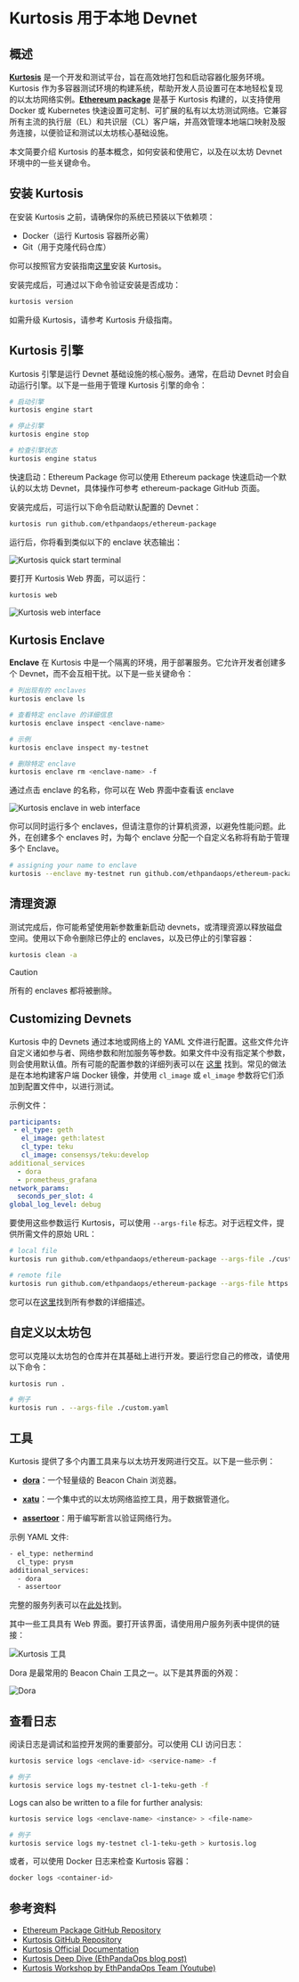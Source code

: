 # Kurtosis 用于本地 Devnet

## 概述  
[**Kurtosis**](https://docs.kurtosis.com/) 是一个开发和测试平台，旨在高效地打包和启动容器化服务环境。Kurtosis 作为多容器测试环境的构建系统，帮助开发人员设置可在本地轻松复现的以太坊网络实例。[**Ethereum package**](https://github.com/ethpandaops/ethereum-package) 是基于 Kurtosis 构建的，以支持使用 Docker 或 Kubernetes 快速设置可定制、可扩展的私有以太坊测试网络。它兼容所有主流的执行层（EL）和共识层（CL）客户端，并高效管理本地端口映射及服务连接，以便验证和测试以太坊核心基础设施。

本文简要介绍 Kurtosis 的基本概念，如何安装和使用它，以及在以太坊 Devnet 环境中的一些关键命令。

## 安装 Kurtosis

在安装 Kurtosis 之前，请确保你的系统已预装以下依赖项：

- Docker（运行 Kurtosis 容器所必需）
- Git（用于克隆代码仓库）

你可以按照官方安装指南[这里](https://docs.kurtosis.com/install)安装 Kurtosis。

安装完成后，可通过以下命令验证安装是否成功：

```sh
kurtosis version
```

如需升级 Kurtosis，请参考 Kurtosis 升级指南。

## Kurtosis 引擎

Kurtosis 引擎是运行 Devnet 基础设施的核心服务。通常，在启动 Devnet 时会自动运行引擎。以下是一些用于管理 Kurtosis 引擎的命令：

```sh
# 启动引擎
kurtosis engine start

# 停止引擎
kurtosis engine stop

# 检查引擎状态
kurtosis engine status
```

快速启动：Ethereum Package
你可以使用 Ethereum package 快速启动一个默认的以太坊 Devnet，具体操作可参考 ethereum-package GitHub 页面。

安装完成后，可运行以下命令启动默认配置的 Devnet：

```sh
kurtosis run github.com/ethpandaops/ethereum-package
```

运行后，你将看到类似以下的 enclave 状态输出：

![Kurtosis quick start terminal](/docs/wiki/testing/img/kurtosis-quick-start.png)

要打开 Kurtosis Web 界面，可以运行：

```sh
kurtosis web
```

![Kurtosis web interface](/docs/wiki/testing/img/kurtosis-web.png)

## Kurtosis Enclave

**Enclave** 在 Kurtosis 中是一个隔离的环境，用于部署服务。它允许开发者创建多个 Devnet，而不会互相干扰。以下是一些关键命令：

```sh
# 列出现有的 enclaves
kurtosis enclave ls

# 查看特定 enclave 的详细信息
kurtosis enclave inspect <enclave-name>

# 示例
kurtosis enclave inspect my-testnet

# 删除特定 enclave
kurtosis enclave rm <enclave-name> -f


```

通过点击 enclave 的名称，你可以在 Web 界面中查看该 enclave

![Kurtosis enclave in web interface](/docs/wiki/testing/img/kurtosis-web-enclave.png)

你可以同时运行多个 enclaves，但请注意你的计算机资源，以避免性能问题。此外，在创建多个 enclaves 时，为每个 enclave 分配一个自定义名称将有助于管理多个 Enclave。

```sh
# assigning your name to enclave
kurtosis --enclave my-testnet run github.com/ethpandaops/ethereum-package
```

## 清理资源
测试完成后，你可能希望使用新参数重新启动 devnets，或清理资源以释放磁盘空间。使用以下命令删除已停止的 enclaves，以及已停止的引擎容器：
```sh
kurtosis clean -a
```

> [!CAUTION]
> 所有的 enclaves 都将被删除。

## Customizing Devnets

Kurtosis 中的 Devnets 通过本地或网络上的 YAML 文件进行配置。这些文件允许自定义诸如参与者、网络参数和附加服务等参数。如果文件中没有指定某个参数，则会使用默认值。所有可能的配置参数的详细列表可以在 [这里](https://github.com/ethpandaops/ethereum-package?tab=readme-ov-file#configuration) 找到。常见的做法是在本地构建客户端 Docker 镜像，并使用 `cl_image` 或 `el_image` 参数将它们添加到配置文件中，以进行测试。

示例文件：


```yaml
participants:
 - el_type: geth   
   el_image: geth:latest   
   cl_type: teku
   cl_image: consensys/teku:develop
additional_services
  - dora
  - prometheus_grafana
network_params:
  seconds_per_slot: 4
global_log_level: debug

```

要使用这些参数运行 Kurtosis，可以使用 `--args-file` 标志。对于远程文件，提供所需文件的原始 URL：

```sh
# local file
kurtosis run github.com/ethpandaops/ethereum-package --args-file ./custom.yaml

# remote file
kurtosis run github.com/ethpandaops/ethereum-package --args-file https://raw.githubusercontent.com/ethpandaops/ethereum-package/main/.github/tests/mix.yaml
```

您可以在[这里](https://github.com/ethpandaops/ethereum-package?tab=readme-ov-file#configuration)找到所有参数的详细描述。

## 自定义以太坊包

您可以克隆以太坊包的仓库并在其基础上进行开发。要运行您自己的修改，请使用以下命令：

```sh
kurtosis run .

# 例子
kurtosis run . --args-file ./custom.yaml
```

## 工具

Kurtosis 提供了多个内置工具来与以太坊开发网进行交互。以下是一些示例：

- [**dora**](https://github.com/ethpandaops/dora)：一个轻量级的 Beacon Chain 浏览器。

- [**xatu**](https://github.com/ethpandaops/xatu)：一个集中式的以太坊网络监控工具，用于数据管道化。

- [**assertoor**](https://github.com/ethpandaops/assertoor)：用于编写断言以验证网络行为。

示例 YAML 文件:

```sh
- el_type: nethermind
  cl_type: prysm
additional_services:
  - dora
  - assertoor
```

完整的服务列表可以在[此处](https://ethpandaops.io/posts/kurtosis-deep-dive/#tooling)找到。

其中一些工具具有 Web 界面。要打开该界面，请使用用户服务列表中提供的链接：

![Kurtosis 工具](/docs/wiki/testing/img/kurtosis-tools.png)

Dora 是最常用的 Beacon Chain 工具之一。以下是其界面的外观：

![Dora](/docs/wiki/testing/img/kurtosis-dora.png)

## 查看日志

阅读日志是调试和监控开发网的重要部分。可以使用 CLI 访问日志：

```sh
kurtosis service logs <enclave-id> <service-name> -f

# 例子
kurtosis service logs my-testnet cl-1-teku-geth -f
````

Logs can also be written to a file for further analysis:

```sh
kurtosis service logs <enclave-name> <instance> > <file-name>

# 例子
kurtosis service logs my-testnet cl-1-teku-geth > kurtosis.log
```

或者，可以使用 Docker 日志来检查 Kurtosis 容器：

```sh
docker logs <container-id>
```

## 参考资料

- [Ethereum Package GitHub Repository](https://github.com/kurtosis-tech/ethereum-package)
- [Kurtosis GitHub Repository](https://github.com/kurtosis-tech/kurtosis)
- [Kurtosis Official Documentation](https://docs.kurtosis.com)
- [Kurtosis Deep Dive (EthPandaOps blog post)](https://ethpandaops.io/posts/kurtosis-deep-dive/)
- [Kurtosis Workshop by EthPandaOps Team (Youtube)](https://www.youtube.com/watch?v=mywpmp2sPt0)
